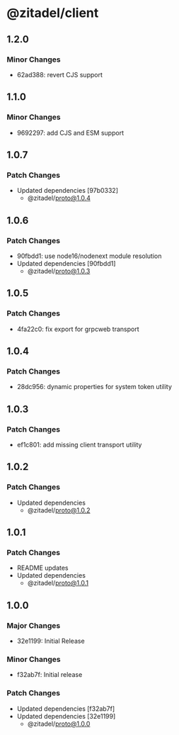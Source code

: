 # @zitadel/client

## 1.2.0

### Minor Changes

- 62ad388: revert CJS support

## 1.1.0

### Minor Changes

- 9692297: add CJS and ESM support

## 1.0.7

### Patch Changes

- Updated dependencies [97b0332]
  - @zitadel/proto@1.0.4

## 1.0.6

### Patch Changes

- 90fbdd1: use node16/nodenext module resolution
- Updated dependencies [90fbdd1]
  - @zitadel/proto@1.0.3

## 1.0.5

### Patch Changes

- 4fa22c0: fix export for grpcweb transport

## 1.0.4

### Patch Changes

- 28dc956: dynamic properties for system token utility

## 1.0.3

### Patch Changes

- ef1c801: add missing client transport utility

## 1.0.2

### Patch Changes

- Updated dependencies
  - @zitadel/proto@1.0.2

## 1.0.1

### Patch Changes

- README updates
- Updated dependencies
  - @zitadel/proto@1.0.1

## 1.0.0

### Major Changes

- 32e1199: Initial Release

### Minor Changes

- f32ab7f: Initial release

### Patch Changes

- Updated dependencies [f32ab7f]
- Updated dependencies [32e1199]
  - @zitadel/proto@1.0.0

